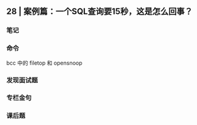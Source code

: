 ## 28 | 案例篇：一个SQL查询要15秒，这是怎么回事？

### 笔记



### 命令

bcc 中的 filetop 和 opensnoop


### 发现面试题


### 专栏金句


### 课后题
